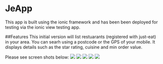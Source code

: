 # JeApp

This app is built using the ionic framework and has been been deployed for testing via the ionic view testing app. 

##Features
This initial version will list  restuarants (registered with just-eat) in your area.
You can searh using a postcode or the GPS of your mobile. It displays details such as the star rating,
cuisine and min order value.

Please see screen shots below:
<img src="https://github.com/ojwiya/JeApp/tree/master/ionic/ScreenShots/Menu%20Options.png" >
<img src="https://github.com/ojwiya/JeApp/tree/master/ionic/Restaurant%20List.png" >
<img src="https://github.com/ojwiya/JeApp/tree/master/ionic/ScreenShots/Search%20Restaurants%20(GPS%20or%20Postcode).png" >
<img src="https://github.com/ojwiya/JeApp/tree/master/ionic/ScreenShots/login%20mock.png" >
<img src="https://github.com/ojwiya/JeApp/tree/master/ionic/ScreenShots/login%20mock.png" >
